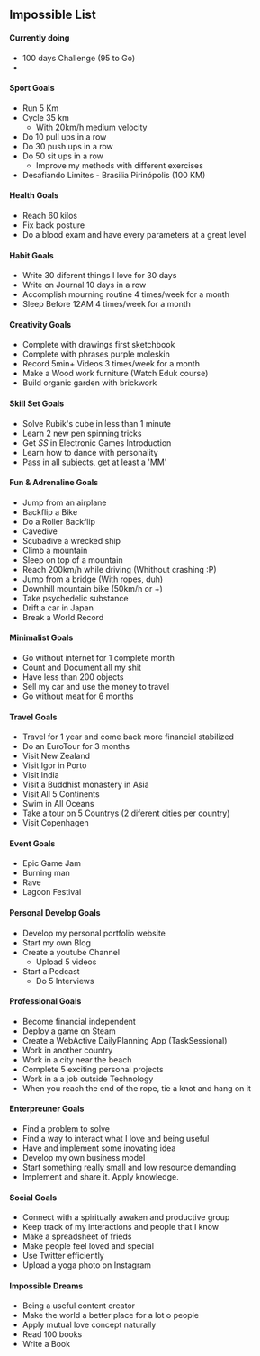 **Impossible List**
---------------

#### Currently doing

 - 100 days Challenge (95 to Go)
 -

#### Sport Goals
 - Run 5 Km
 - Cycle 35 km
	 - With 20km/h medium velocity
 - Do 10 pull ups in a row
 - Do 30 push ups in a row
 - Do 50 sit ups in a row
	 - Improve my methods with different exercises
 - Desafiando Limites - Brasilia Pirinópolis (100 KM)

#### Health Goals
 - Reach 60 kilos
 - Fix back posture
 - Do a blood exam and have every parameters at a great level

#### Habit Goals
 - Write 30 diferent things I love for 30 days
 - Write on Journal 10 days in a row
 - Accomplish mourning routine 4 times/week for a month
 - Sleep Before 12AM  4 times/week for a month

#### Creativity Goals
 - Complete with drawings first sketchbook
 - Complete with phrases purple moleskin
 - Record 5min+ Videos 3 times/week for a month
 - Make a Wood work furniture (Watch Eduk course)
 - Build organic garden with brickwork

#### Skill Set Goals
 - Solve Rubik's cube in less than 1 minute
 - Learn 2 new pen spinning tricks
 - Get *SS* in Electronic Games Introduction
 - Learn how to dance with personality
 - Pass in all subjects, get at least a 'MM'

#### Fun & Adrenaline Goals
 - Jump from an airplane
 - Backflip a Bike
 - Do a Roller Backflip
 - Cavedive
 - Scubadive a wrecked ship
 - Climb a mountain
 - Sleep on top of a mountain
 - Reach 200km/h while driving (Whithout crashing :P)
 - Jump from a bridge (With ropes, duh)
 - Downhill mountain bike (50km/h or +)
 - Take psychedelic substance
 - Drift a car in Japan
 - Break a World Record

#### Minimalist Goals
 - Go without internet for 1 complete month
 - Count and Document all my shit
 - Have less than 200 objects
 - Sell my car and use the money to travel
 - Go without meat for 6 months

#### Travel Goals
 - Travel for 1 year and come back more financial stabilized
 - Do an EuroTour for 3 months
 - Visit New Zealand
 - Visit Igor in Porto
 - Visit India
 - Visit a Buddhist monastery in Asia
 - Visit All 5 Continents
 - Swim in All Oceans
 - Take a tour on 5 Countrys (2 diferent cities per country)
 - Visit Copenhagen


#### Event Goals
 - Epic Game Jam
 - Burning man
 - Rave
 - Lagoon Festival

#### Personal Develop Goals
 - Develop my personal portfolio website
 - Start my own Blog
 - Create a youtube Channel
     - Upload 5 videos
 - Start a Podcast
     - Do 5 Interviews

#### Professional Goals
 - Become financial independent
 - Deploy a game on Steam
 - Create a WebActive DailyPlanning App (TaskSessional)
 - Work in another country
 - Work in a city near the beach
 - Complete 5 exciting personal projects
 - Work in a a job outside Technology
 - When you reach the end of the rope, tie a knot and hang on it

#### Enterpreuner Goals
 - Find a problem to solve
 - Find a way to interact what I love and being useful
 - Have and implement some inovating idea
 - Develop my own business model
 - Start something really small and low resource demanding
 - Implement and share it. Apply knowledge.

#### Social Goals
 - Connect with a spiritually awaken and productive group
 - Keep track of my interactions and people that I know
 - Make a spreadsheet of frieds
 - Make people feel loved and special
 - Use Twitter efficiently
 - Upload a yoga photo on Instagram

#### Impossible Dreams
 - Being a useful content creator
 - Make the world a better place for a lot o people
 - Apply mutual love concept naturally
 - Read 100 books
 - Write a Book
 
